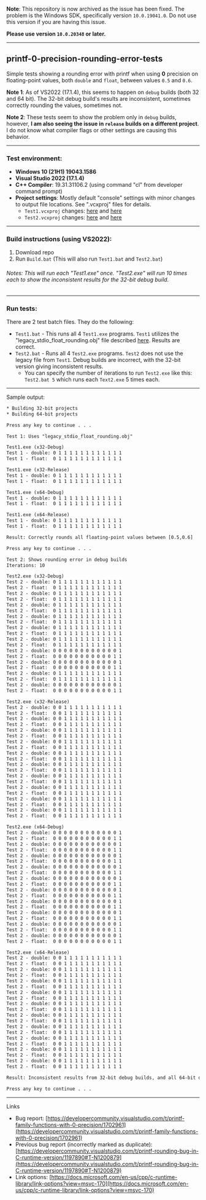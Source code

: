 **Note**: This repository is now archived as the issue has been fixed. The problem is the Windows SDK, specifically version `10.0.19041.0`. Do not use this version if you are having this issue.

**Please use version `10.0.20348` or later.**

----

printf-0-precision-rounding-error-tests
----

Simple tests showing a rounding error with printf when using **0** precision on floating-point values, both `double` and `float`, between values `0.5` and `0.6`.

**Note 1**: As of VS2022 (17.1.4), this seems to happen on `debug` builds (both 32 and 64 bit). The 32-bit debug build's results are inconsistent, sometimes correctly rounding the values, sometimes not.

**Note 2**: These tests seem to show the problem only in `debug` builds, however, **I am also seeing the issue in `release` builds on a different project**. I do not know what compiler flags or other settings are causing this behavior.

----

### Test environment:
* **Windows 10 (21H1) 19043.1586**
* **Visual Studio 2022 (17.1.4)**
* **C++ Compiler**: 19.31.31106.2 (using command "cl" from developer command prompt)
* **Project settings**: Mostly default "console" settings with minor changes to output file locations. See ".vcxproj" files for details.
  * `Test1.vcxproj` changes: [here](https://github.com/brianferguson/printf-0-precision-rounding-error-tests/blob/master/Test1/Test1.vcxproj#L4-L12) and [here](https://github.com/brianferguson/printf-0-precision-rounding-error-tests/blob/master/Test1/Test1.vcxproj#L97-L105)
  * `Test2.vcxproj` changes: [here](https://github.com/brianferguson/printf-0-precision-rounding-error-tests/blob/master/Test2/Test2.vcxproj#L4-L12) and [here](https://github.com/brianferguson/printf-0-precision-rounding-error-tests/blob/master/Test2/Test2.vcxproj#L97-L104)

----

### Build instructions (using VS2022):
1. Download repo
2. Run `Build.bat` (This will also run `Test1.bat` and `Test2.bat`)

###### Notes: This will run each "Test1.exe" once. "Test2.exe" will run 10 times each to show the inconsistent results for the 32-bit debug build.

----

### Run tests:
There are 2 test batch files. They do the following:
* `Test1.bat` - This runs all 4 `Test1.exe` programs. `Test1` utilizes the "legacy_stdio_float_rounding.obj" file described [here](https://docs.microsoft.com/en-us/cpp/c-runtime-library/link-options?view=msvc-170). Results are correct.
* `Test2.bat` - Runs all 4 `Test2.exe` programs. `Test2` does not use the legacy file from `Test1`. Debug builds are incorrect, with the 32-bit version giving inconsistent results.
  * You can specify the number of iterations to run `Test2.exe` like this: `Test2.bat 5` which runs each `Text2.exe` 5 times each.

----

Sample output:
``` txt
* Building 32-bit projects
* Building 64-bit projects

Press any key to continue . . . 

Test 1: Uses "legacy_stdio_float_rounding.obj"

Test1.exe (x32-Debug)
Test 1 - double: 0 1 1 1 1 1 1 1 1 1 1 1 1
Test 1 - float:  0 1 1 1 1 1 1 1 1 1 1 1 1

Test1.exe (x32-Release)
Test 1 - double: 0 1 1 1 1 1 1 1 1 1 1 1 1
Test 1 - float:  0 1 1 1 1 1 1 1 1 1 1 1 1

Test1.exe (x64-Debug)
Test 1 - double: 0 1 1 1 1 1 1 1 1 1 1 1 1
Test 1 - float:  0 1 1 1 1 1 1 1 1 1 1 1 1

Test1.exe (x64-Release)
Test 1 - double: 0 1 1 1 1 1 1 1 1 1 1 1 1
Test 1 - float:  0 1 1 1 1 1 1 1 1 1 1 1 1

Result: Correctly rounds all floating-point values between [0.5,0.6]

Press any key to continue . . . 

Test 2: Shows rounding error in debug builds
Iterations: 10

Test2.exe (x32-Debug)
Test 2 - double: 0 1 1 1 1 1 1 1 1 1 1 1 1
Test 2 - float:  0 1 1 1 1 1 1 1 1 1 1 1 1
Test 2 - double: 0 1 1 1 1 1 1 1 1 1 1 1 1
Test 2 - float:  0 1 1 1 1 1 1 1 1 1 1 1 1
Test 2 - double: 0 1 1 1 1 1 1 1 1 1 1 1 1
Test 2 - float:  0 1 1 1 1 1 1 1 1 1 1 1 1
Test 2 - double: 0 1 1 1 1 1 1 1 1 1 1 1 1
Test 2 - float:  0 1 1 1 1 1 1 1 1 1 1 1 1
Test 2 - double: 0 1 1 1 1 1 1 1 1 1 1 1 1
Test 2 - float:  0 1 1 1 1 1 1 1 1 1 1 1 1
Test 2 - double: 0 1 1 1 1 1 1 1 1 1 1 1 1
Test 2 - float:  0 1 1 1 1 1 1 1 1 1 1 1 1
Test 2 - double: 0 0 0 0 0 0 0 0 0 0 0 0 1
Test 2 - float:  0 0 0 0 0 0 0 0 0 0 0 1 1
Test 2 - double: 0 0 0 0 0 0 0 0 0 0 0 0 1
Test 2 - float:  0 0 0 0 0 0 0 0 0 0 0 1 1
Test 2 - double: 0 1 1 1 1 1 1 1 1 1 1 1 1
Test 2 - float:  0 1 1 1 1 1 1 1 1 1 1 1 1
Test 2 - double: 0 0 0 0 0 0 0 0 0 0 0 0 1
Test 2 - float:  0 0 0 0 0 0 0 0 0 0 0 1 1

Test2.exe (x32-Release)
Test 2 - double: 0 0 1 1 1 1 1 1 1 1 1 1 1
Test 2 - float:  0 0 1 1 1 1 1 1 1 1 1 1 1
Test 2 - double: 0 0 1 1 1 1 1 1 1 1 1 1 1
Test 2 - float:  0 0 1 1 1 1 1 1 1 1 1 1 1
Test 2 - double: 0 0 1 1 1 1 1 1 1 1 1 1 1
Test 2 - float:  0 0 1 1 1 1 1 1 1 1 1 1 1
Test 2 - double: 0 0 1 1 1 1 1 1 1 1 1 1 1
Test 2 - float:  0 0 1 1 1 1 1 1 1 1 1 1 1
Test 2 - double: 0 0 1 1 1 1 1 1 1 1 1 1 1
Test 2 - float:  0 0 1 1 1 1 1 1 1 1 1 1 1
Test 2 - double: 0 0 1 1 1 1 1 1 1 1 1 1 1
Test 2 - float:  0 0 1 1 1 1 1 1 1 1 1 1 1
Test 2 - double: 0 0 1 1 1 1 1 1 1 1 1 1 1
Test 2 - float:  0 0 1 1 1 1 1 1 1 1 1 1 1
Test 2 - double: 0 0 1 1 1 1 1 1 1 1 1 1 1
Test 2 - float:  0 0 1 1 1 1 1 1 1 1 1 1 1
Test 2 - double: 0 0 1 1 1 1 1 1 1 1 1 1 1
Test 2 - float:  0 0 1 1 1 1 1 1 1 1 1 1 1
Test 2 - double: 0 0 1 1 1 1 1 1 1 1 1 1 1
Test 2 - float:  0 0 1 1 1 1 1 1 1 1 1 1 1

Test2.exe (x64-Debug)
Test 2 - double: 0 0 0 0 0 0 0 0 0 0 0 0 1
Test 2 - float:  0 0 0 0 0 0 0 0 0 0 0 1 1
Test 2 - double: 0 0 0 0 0 0 0 0 0 0 0 0 1
Test 2 - float:  0 0 0 0 0 0 0 0 0 0 0 1 1
Test 2 - double: 0 0 0 0 0 0 0 0 0 0 0 0 1
Test 2 - float:  0 0 0 0 0 0 0 0 0 0 0 1 1
Test 2 - double: 0 0 0 0 0 0 0 0 0 0 0 0 1
Test 2 - float:  0 0 0 0 0 0 0 0 0 0 0 1 1
Test 2 - double: 0 0 0 0 0 0 0 0 0 0 0 0 1
Test 2 - float:  0 0 0 0 0 0 0 0 0 0 0 1 1
Test 2 - double: 0 0 0 0 0 0 0 0 0 0 0 0 1
Test 2 - float:  0 0 0 0 0 0 0 0 0 0 0 1 1
Test 2 - double: 0 0 0 0 0 0 0 0 0 0 0 0 1
Test 2 - float:  0 0 0 0 0 0 0 0 0 0 0 1 1
Test 2 - double: 0 0 0 0 0 0 0 0 0 0 0 0 1
Test 2 - float:  0 0 0 0 0 0 0 0 0 0 0 1 1
Test 2 - double: 0 0 0 0 0 0 0 0 0 0 0 0 1
Test 2 - float:  0 0 0 0 0 0 0 0 0 0 0 1 1
Test 2 - double: 0 0 0 0 0 0 0 0 0 0 0 0 1
Test 2 - float:  0 0 0 0 0 0 0 0 0 0 0 1 1

Test2.exe (x64-Release)
Test 2 - double: 0 0 1 1 1 1 1 1 1 1 1 1 1
Test 2 - float:  0 0 1 1 1 1 1 1 1 1 1 1 1
Test 2 - double: 0 0 1 1 1 1 1 1 1 1 1 1 1
Test 2 - float:  0 0 1 1 1 1 1 1 1 1 1 1 1
Test 2 - double: 0 0 1 1 1 1 1 1 1 1 1 1 1
Test 2 - float:  0 0 1 1 1 1 1 1 1 1 1 1 1
Test 2 - double: 0 0 1 1 1 1 1 1 1 1 1 1 1
Test 2 - float:  0 0 1 1 1 1 1 1 1 1 1 1 1
Test 2 - double: 0 0 1 1 1 1 1 1 1 1 1 1 1
Test 2 - float:  0 0 1 1 1 1 1 1 1 1 1 1 1
Test 2 - double: 0 0 1 1 1 1 1 1 1 1 1 1 1
Test 2 - float:  0 0 1 1 1 1 1 1 1 1 1 1 1
Test 2 - double: 0 0 1 1 1 1 1 1 1 1 1 1 1
Test 2 - float:  0 0 1 1 1 1 1 1 1 1 1 1 1
Test 2 - double: 0 0 1 1 1 1 1 1 1 1 1 1 1
Test 2 - float:  0 0 1 1 1 1 1 1 1 1 1 1 1
Test 2 - double: 0 0 1 1 1 1 1 1 1 1 1 1 1
Test 2 - float:  0 0 1 1 1 1 1 1 1 1 1 1 1
Test 2 - double: 0 0 1 1 1 1 1 1 1 1 1 1 1
Test 2 - float:  0 0 1 1 1 1 1 1 1 1 1 1 1

Result: Inconsistent results from 32-bit debug builds, and all 64-bit debug builds are incorrect.

Press any key to continue . . . 
```

----

Links
* Bug report: [https://developercommunity.visualstudio.com/t/printf-family-functions-with-0-precision/1702961](https://developercommunity.visualstudio.com/t/printf-family-functions-with-0-precision/1702961)
* Previous bug report (incorrectly marked as duplicate): [https://developercommunity.visualstudio.com/t/printf-rounding-bug-in-C-runtime-version/1197890#T-N1200879](https://developercommunity.visualstudio.com/t/printf-rounding-bug-in-C-runtime-version/1197890#T-N1200879)
* Link options: [https://docs.microsoft.com/en-us/cpp/c-runtime-library/link-options?view=msvc-170](https://docs.microsoft.com/en-us/cpp/c-runtime-library/link-options?view=msvc-170)
